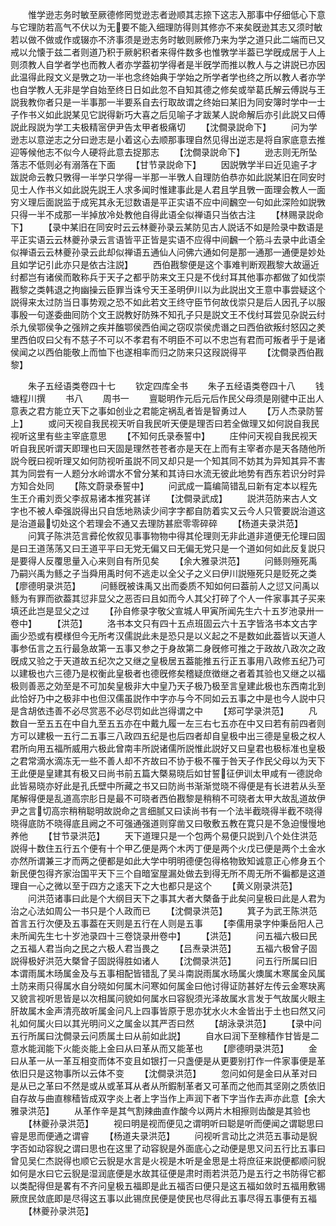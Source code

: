 <!-- { "loadSidebar": true } -->
　　惟学逊志务时敏至厥德修罔觉逊志者逊顺其志捺下这志入那事中仔细低心下意与它理防若高气不伏以为无要不能入细理防得则其修亦不来矣旣逊其志又须时敏若以做不做或作或辍亦不济事须是逊志务时敏则厥修乃来为学之道只此二端而已又戒以允懐于兹二者则道乃积于厥躬积者来得件数多也惟斆学半葢已学旣成居于人上则须教人自学者学也而教人者亦学葢初学得者是半旣学而推以教人与之讲説已亦因此温得此叚文义是斆之功一半也念终始典于学始之所学者学也终之所以教人者亦学也自学教人无非是学自始至终日日如此忽不自知其德之修矣或举葛氏解云傅説与王説我教你者只是一半事那一半要系自去行取故谓之终始曰某旧为同安簿时学中一士子作书义如此説某见它説得新巧大喜之后见喻子才跋某人説命解后亦引此説又曰傅説此叚説为学工夫极精宻伊尹告太甲者极痛切
　　【沈僴录説命下】
　　问为学逊志以意逆志之分曰逊志是小着这心去顺那事理自然见得出逆志是将自家底意去推迎等候他志不似今人硬将此意去捉那志
　　【沈僴录説命下】
　　逊志则无所坠落志不低则必有溺落在下面
　　【甘节录説命下】
　　因説斆学半曰近见逾子才跋説命云教只斆得一半学只学得一半那一半斆人自理防伯恭亦如此説某旧在同安时见士人作书义如此説先説王人求多闻时惟建事此是人君且学且斆一面理会教人一面穷义理后面説监于成宪其永无愆数语是平正实语不应中间飜空一句如此深险如説斆只得一半不成那一半掉放冷处教他自得此语全似禅语只当依古注
　　【林赐录説命下】
　　【录中某旧在同安时云云林夔孙录云某防见古人説话不如是险录中数语是平正实语云云林夔孙录云言语皆平正皆是实语不应得中间飜一个筋斗去录中此语全似禅语云云林夔孙录云此却似禅语五通仙人问佛六通如何是那一通那一通便是妙处且如学记引此亦只是依古注説】
　　西伯戡黎便是这个事难判断观戡黎大故逼近纣都岂有诸侯而敢称兵于天子之都乎防来文王只是不伐纣耳其他事亦都做了如伐崇戡黎之类韩退之拘幽操云臣罪当诛兮天王圣明伊川以为此説出文王意中事尝疑这个説得来太过防当日事势观之恐不如此若文王终守臣节何故伐崇只是后人因孔子以服事殷一句遂委曲囘防个文王説教好防殊不知孔子只是説文王不伐纣耳尝见杂説云纣杀九侯鄂侯争之强辨之疾并醢鄂侯西伯闻之窃叹崇侯虎谮之曰西伯欲叛纣怒囚之羑里西伯叹曰父有不慈子不可以不孝君有不明臣不可以不忠岂有君而可叛者乎于是诸侯闻之以西伯能敬上而恤下也遂相率而归之防来只这叚説得平
　　【沈僴录西伯戡黎】











　　朱子五经语类卷四十七
　　钦定四库全书
　　朱子五经语类卷四十八
　　钱塘程川撰
　　书八
　　周书一
　　亶聪明作元后元后作民父母须是刚徤中正出人意表之君方能立天下之事如创业之君能定祸乱者皆是智勇过人
　　【万人杰录防誓上】
　　或问天视自我民视天听自我民听天便是理否曰若全做理又如何説自我民视听这里有些主宰底意思
　　【不知何氏录泰誓中】
　　庄仲问天视自我民视天听自我民听谓天即理也曰天固是理然苍苍者亦是天在上而有主宰者亦是天各随他所説今旣曰视听理又如何防视听虽説不同又却只是一个知其同不妨其为异知其异不害其为同尝有一人题分水岭谓水不曾分某和其诗曰水流无彼此地势有西东若识分时异方知合处同
　　【陈文蔚录泰誓中】
　　问武成一篇编简错乱曰新有定本以程先生王介甫刘贡父李叔易诸本推究甚详
　　【沈僴录武成】
　　説洪范防来古人文字也不被人牵强説得出只自恁地熟读少间字字都自防着实又云今人只管要説治道这是治道最切处这个若理会不通又去理防甚麽零零碎碎
　　【杨道夫录洪范】
　　问箕子陈洪范言彛伦攸叙见事事物物中得其伦理则无非此道非道便无伦理曰固是曰王道荡荡又曰王道平平曰无党无偏又曰无偏无党只是一个道如何如此反复説只是要得人反覆思量入心来则自有所见矣
　　【余大雅录洪范】
　　问鲧则殛死禹乃嗣兴禹为鲧之子当舜用禹时何不逃走以全父子之义曰伊川説殛死只是贬死之类【廖德明录洪范】
　　问鲧旣被诛禹又出而委质不知如何曰葢前人之愆又问禹以鲧为有罪而欲葢其愆非显父之恶否曰且如而今人其父打碎了个人一件家事其子买来填还此岂是显父之过
　　【孙自修录字敬父宣城人甲寅所闻先生六十五岁池录卅一卷中】
　　【洪范】
　　洛书本文只有四十五点班固云六十五字皆洛书本文古字画少恐或有模様但今无所考汉儒説此未是恐只是以义起之不是数如此葢皆以天道人事参伍言之五行最急故第一五事又参之于身故第二身旣修可推之于政故八政次之政旣成又验之于天道故五纪次之又继之皇极居五葢能推五行正五事用八政修五纪乃可以建极也六三德乃是权衡此皇极者也德旣修矣稽疑庶徴继之者着其验也又继之以福极则善恶之効至是不可加矣皇极非大中皇乃天子极乃极至言皇建此极也东西南北到此恰好乃中之极非中也但汉儒虽説作中字亦与今不同如云五事之中是也今人説中只是含胡依违善不必尽赏恶不必尽罚如此岂得谓之中
　　【郑可学录洪范】
　　凡数自一至五五在中自九至五五亦在中戴九履一左三右七五亦在中又曰若有前四者则方可以建极一五行二五事三八政四五纪是也后四者却自皇极中出三德是皇极之权人君所向用五福所威用六极此曾南丰所説诸儒所説惟此説好又曰皇君也极标准也皇极之君常滴水滴冻无一些不善人却不齐故曰不协于极不罹于咎天子作民父母以为天下王此便是皇建其有极又曰尚书前五篇大槩易晓后如甘誓征伊训太甲咸有一德説命此皆易晓亦好此是孔氏壁中所藏之书又曰防尚书渐渐觉晓不得便是有长进若从头至尾解得便是乱道高宗肜日是最不可晓者西伯戡黎是稍稍不可晓者太甲大故乱道故伊尹之言切高宗稍稍聪明故説命之言细腻又曰读尚书有一个法半截晓得半截不晓得晓得底防不晓得底且阙之不可强通强道则穿凿又曰敬敷五教在寛只是不急迫慢慢地养他
　　【甘节录洪范】
　　天下道理只是一个包两个易便只説到八个处住洪范説得十数住五行五个便有十个甲乙便是两个木丙丁便是两个火戊已便是两个土金水亦然所谓兼三才而两之便都是如此大学中明明德便包得格物致知诚意正心修身五个新民便包得齐家治国平天下三个自暗室屋漏处做去到得无所不周无所不徧都是这道理自一心之微以至于四方之逺天下之大也都只是这个
　　【黄义刚录洪范】
　　问洪范诸事曰此是个大纲目天下之事其大者大槩备于此矣问皇极曰此是人君为治之心法如周公一书只是个人政而已
　　【沈僴录洪范】
　　箕子为武王陈洪范首言五行次便及五事葢在天则是五行在人则是五事
　　【李儒用录字仲秉岳阳人己未所闻先生七十岁池录四十三卷饶录卅卷中】
　　【洪范】
　　问五福六极曰民之五福人君当向之民之六极人君当畏之
　　【吕焘录洪范】
　　五福六极曾子固説得极好洪范大槩曾子固説得胜如诸人
　　【沈僴录洪范】
　　问五行所属曰旧本谓雨属木旸属金及与五事相配皆错乱了吴斗南説雨属水旸属火燠属木寒属金风属土防来雨只得属水自分晓如何属木问寒如何属金曰他讨得证防甚好左传云金寒玦离又貌言视听思皆是以次相属问貌如何属水曰容貎须光泽故属水言发于气故属火眼主肝故属木金声清亮故听属金问凡上四事皆原于思亦犹水火木金皆出于土也曰然又问礼如何属火曰以其光明问义之属金以其严否曰然
　　【胡泳录洪范】
　　【录中问五行所属曰沈僴录云问质属土曰从前如此説】
　　自水曰润下至稼穑作甘皆是二意水能润能下火能炎能上金曰从曰革从而又能革也
　　【廖德明录洪范】
　　金曰从革一从一革互相变而体不变且如银打一只盏便是从更要别打作一件家事便是革依旧只是这物事所以云体不变
　　【沈僴录洪范】
　　忽问如何是金曰从革对曰是从已之革曰不然是或从或革耳从者从所鍜制革者又可革而之他而其坚刚之质依旧自存故与曲直稼穑皆成双字炎上者上字当作上声润下者下字当作去声亦此意【余大雅录洪范】
　　从革作辛是其气割辣曲直作酸今以两片木相擦则齿酸是其验也
　　【林夔孙录洪范】
　　视曰明是视而便见之谓明听曰聪是听而便闻之谓聪思曰睿是思而便通之谓睿
　　【杨道夫录洪范】
　　问视听言动比之洪范五事动是貎字否如动容貎之谓曰思也在这里了动容貎是外面底心之动便是思又问五行比五事曰曾见吴仁杰説得也顺它云貎是水言是火视是木听是金思是土将庶征来説便都顺问貎如何是水曰它云貎是湿润底便是水故其征便是肃时雨若洪范乃是五行之书防得它都以类配得但是畧有不齐问皇极五福即是此五福否曰便只是这五福如敛时五福用敷锡厥庶民敛底即是尽得这五事以此锡庶民便是使民也尽得此五事尽得五事便有五福
　　【林夔孙录洪范】
